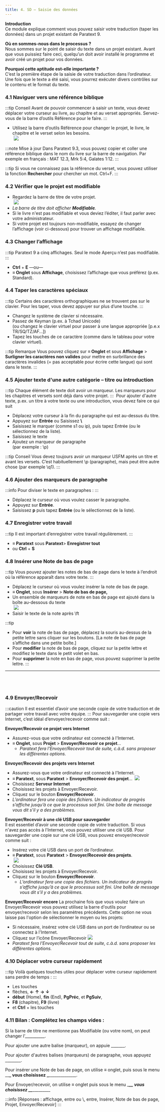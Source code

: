 ```yaml
---
title: 4. SD – Saisie des données
---
```

**Introduction**  
Ce module explique comment vous pouvez saisir votre traduction (taper les données) dans un projet existant de Paratext 9.

**Où en sommes-nous dans le processus ?**  
Nous sommes sur le point de saisir du texte dans un projet existant. Avant que vous puissiez faire ceci, quelqu’un doit avoir installé le programme et avoir créé un projet pour vos données.

**Pourquoi cette aptitude est-elle importante ?**  
C’est la première étape de la saisie de votre traduction dans l’ordinateur. Une fois que le texte a été saisi, vous pourrez exécuter divers contrôles sur le contenu et le format du texte.


### 4.1 Naviguer vers une référence biblique
:::tip Conseil
Avant de pouvoir commencer à saisir un texte, vous devez déplacer votre curseur au livre, au chapitre et au verset appropriés. Servez-vous de la barre d’outils Référence pour le faire.
:::
-   Utilisez la barre d’outils Référence pour changer le projet, le livre, le chapitre et le verset selon les besoins.  
    ![](../media/e6a2eade32ae08b8c14d16d1520b306d.png)

:::note Mise à jour
Dans Paratext 9.3, vous pouvez copier et coller une référence biblique dans le nom du livre sur la barre de navigation. Par exemple en français : MAT 12.3, Mrk 5:4, Galates 1:12. 
:::


:::tip
Si vous ne connaissez pas la référence du verset, vous pouvez utiliser la fonction **Rechercher** pour chercher un mot. Ctrl+F.
:::


### 4.2 Vérifier que le projet est modifiable

-   Regardez la barre de titre de votre projet.  
    ![](../media/6e84d9126774350678147317a1c4c20e.png)  
   -    *La barre de titre doit afficher **Modifiable**.*
-   Si le livre n'est pas modifiable et vous deviez l’éditer, il faut parler avec votre administrateur.
-   Si votre projet est toujours non-modifiable, essayez de changer l’affichage (voir ci-dessous) pour trouver un affichage modifiable.


### 4.3 Changer l’affichage

:::tip
Paratext 9 a cinq affichages. Seul le mode Aperçu n’est pas modifiable.
:::

-  **Ctrl** + **E** —ou—
-  **≡ Onglet** sous **Affichage**, choisissez l’affichage que vous préférez (p.ex. Standard).


### 4.4 Taper les caractères spéciaux

:::tip
Certains des caractères orthographiques ne se trouvent pas sur le clavier. Pour les taper, vous devez appuyer sur plus d’une touche.
:::

-   Changez le système de clavier si nécessaire.
-   Passez de Keyman (p.ex. à Tchad Unicode)  
    (ou changez le clavier virtuel pour passer à une langue appropriée [p.e.x TR/SQ/TZ/AF…])
-   Tapez les touches de ce caractère (comme dans le tableau pour votre clavier virtuel).

:::tip Remarque
Vous pouvez cliquez sur **≡ Onglet** et sous **Affichage** \> **Surligner les caractères non valides** pour mettre en surbrillance des caractères invalides (= pas acceptable pour écrire cette langue) qui sont dans le texte.
:::

### 4.5 Ajouter texte d'une autre catégorie – titre ou introduction

:::tip
Chaque élément de texte doit avoir un marqueur. Les marqueurs pour les chapitres et versets sont déjà dans votre projet. 
::: 
Pour ajouter d'autre texte, p.ex. un titre à votre texte ou une introduction, vous devez faire ce qui suit

-   Déplacez votre curseur à la fin du paragraphe qui est au-dessus du titre.
-   Appuyez sur **Entrée** ou Saisissez **\\**
-   Saisissez le marquer (comme s1 ou ip), puis tapez Entrée (ou le sélectionnez de la liste).
-   Saisissez le texte
-   Ajoutez un marqueur de paragraphe  
    (par exemple : \\p)

:::tip Conseil
Vous devez toujours avoir un marqueur USFM après un titre et avant les versets. C’est habituellement \\p (paragraphe), mais peut être autre chose (par exemple \\q1).
:::

### 4.6 Ajouter des marqueurs de paragraphe

:::info
Pour diviser le texte en paragraphes : 
:::

-   Déplacez le curseur où vous voulez casser le paragraphe.
-   Appuyez sur **Entrée**.
-   Saisissez **p** puis tapez **Entrée** (ou le sélectionnez de la liste).


### 4.7 Enregistrer votre travail

:::tip
Il est important d’enregistrer votre travail régulièrement.
:::

-  **≡ Paratext** sous **Paratext**\> **Enregistrer tout**
-   ou **Ctrl** + **S**


### 4.8 Insérer une Note de bas de page

:::tip
Vous pouvez ajouter les notes de bas de page dans le texte à l’endroit où la référence apparaît dans votre texte.
:::

-   Déplacez le curseur où vous voulez insérer la note de bas de page.
-  **≡ Onglet**, sous **Insérer** \> **Note de bas de page,**
-   Un ensemble de marqueurs de note en bas de page est ajouté dans la boîte au-dessous du texte  
    ![](../media/2b33a4d17a03ff35921422daecbb4331.png)
-   Saisir le texte de la note après \\ft

:::tip
- Pour **voir** la note de bas de page, déplacez la souris au-dessus de la petite lettre sans cliquer sur les boutons. [La note de bas de page s’affiche dans une petite boîte.]
- Pour **modifier** la note de bas de page, cliquez sur la petite lettre et modifiez le texte dans le petit volet en bas.
- Pour **supprimer** la note en bas de page, vous pouvez supprimer la petite lettre.
:::
 
-----

 
-----


### 4.9 Envoyer/Recevoir

:::caution
Il est essentiel d’avoir une seconde copie de votre traduction et de partager votre travail avec votre équipe. 
:::
Pour sauvegarder une copie vers Internet, c’est idéal d’envoyer/recevoir comme suit :

**Envoyer/Recevoir ce projet vers Internet**
-   Assurez-vous que votre ordinateur est connecté à l'Internet.
-  **≡ Onglet**, sous **Projet** \> **Envoyer/Recevoir ce projet**…  
    -  *Paratext fera l'Envoyer/Recevoir tout de suite, c.à.d. sans proposer les différentes options.*

**Envoyer/Recevoir des projets vers Internet**
-   Assurez-vous que votre ordinateur est connecté à l'Internet.
-  **≡ Paratext**, sous **Paratext** \> **Envoyer/Recevoir des projet**…
    ![](../media/973a4f53fef97a18fd80486e7be84a0e.png)
-   Choisissez **Serveur Internet**
-   Choisissez les projets à Envoyer/Recevoir.
-   Cliquez sur le bouton **Envoyer/Recevoir**.  
   -  *L’ordinateur fera une copie des fichiers. Un indicateur de progrès s’affiche jusqu’à ce que le processus soit fini. Une boîte de message vous dit s’il y a des problèmes.*

**Envoyer/Recevoir à une clé USB pour sauvegarder**  
Il est essentiel d’avoir une seconde copie de votre traduction. Si vous n'avez pas accès à l'Internet, vous pouvez utiliser une clé USB. Pour sauvegarder une copie sur une clé USB, vous pouvez envoyer/recevoir comme suit :

-   Insérez votre clé USB dans un port de l’ordinateur.
-  **≡ Paratext**, sous **Paratext** \> **Envoyer/Recevoir des projets**.  
    ![](../media/92695806a3bb9483663cc3437720f21e.png)
-   Choisissez **Clé USB**.
-   Choisissez les projets à Envoyer/Recevoir.
-   Cliquez sur le bouton **Envoyer/Recevoir**.  
    -  *L’ordinateur fera une copie des fichiers. Un indicateur de progrès s’affiche jusqu’à ce que le processus soit fini. Une boîte de message vous dit s’il y a des problèmes.*

**Envoyer/Recevoir encore**
La prochaine fois que vous voulez faire un Envoyer/Recevoir vous pouvez utilisez la barre d'outils pour envoyer/recevoir selon les paramètres précédents. Cette option ne vous laisse pas l'option de sélectionner le moyen ou les projets:

-   Si nécessaire, insérez votre clé USB dans un port de l’ordinateur ou se connectez à l'Internet.
-   Cliquez sur l’icône Envoyer/Recevoir ![](../media/1ef2ba0646b2eb0477c00f3ef38057f4.png)  
   -    *Paratext fera l'Envoyer/Recevoir tout de suite, c.à.d. sans proposer les différentes options.*


### 4.10 Déplacer votre curseur rapidement
:::tip
Voilà quelques touches utiles pour déplacer votre curseur rapidement sans perdre de temps :
:::
-   Les touches
   -   flèches, **←** **↑** **→** **↓**  
   -    **début** (Home), **fin** (End), **PgPréc**, et **PgSuiv**,  
   -    **F8** (chapitre), **F9** (livre)
-   et **Ctrl** + les touches


### 4.11 Bilan : Complétez les champs vides :

Si la barre de titre ne mentionne pas Modifiable (ou votre nom), on peut changer l’__________.

Pour ajouter une autre balise (marqueur), on appuie \_______.

Pour ajouter d'autres balises (marqueurs) de paragraphe, vous appuyez \________.

Pour insérer une Note de bas de page, on utilise ≡ onglet, puis sous le menu \_\_**\_ vous choisissez \_**\______________.

Pour Envoyer/recevoir, on utilise ≡ onglet puis sous le menu \____\_**\_ vous choisissez \_**\____________\_

:::info
[Réponses : affichage, entre ou \\, entre, Insérer, Note de bas de page, Projet, Envoyer/Recevoir]
:::